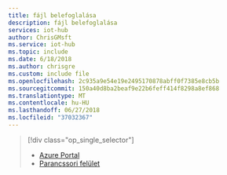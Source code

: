 ```yaml
---
title: fájl belefoglalása
description: fájl belefoglalása
services: iot-hub
author: ChrisGMsft
ms.service: iot-hub
ms.topic: include
ms.date: 6/18/2018
ms.author: chrisgre
ms.custom: include file
ms.openlocfilehash: 2c935a9e54e19e2495170878abff0f7385e8cb5b
ms.sourcegitcommit: 150a40d8ba2beaf9e22b6feff414f8298a8ef868
ms.translationtype: MT
ms.contentlocale: hu-HU
ms.lasthandoff: 06/27/2018
ms.locfileid: "37032367"
---
```

> [!div class="op_single_selector"]
> * [Azure Portal](../articles/iot-hub/iot-hub-auto-device-config.md)
> * [Parancssori felület](../articles/iot-hub/iot-hub-auto-device-config-cli.md)


